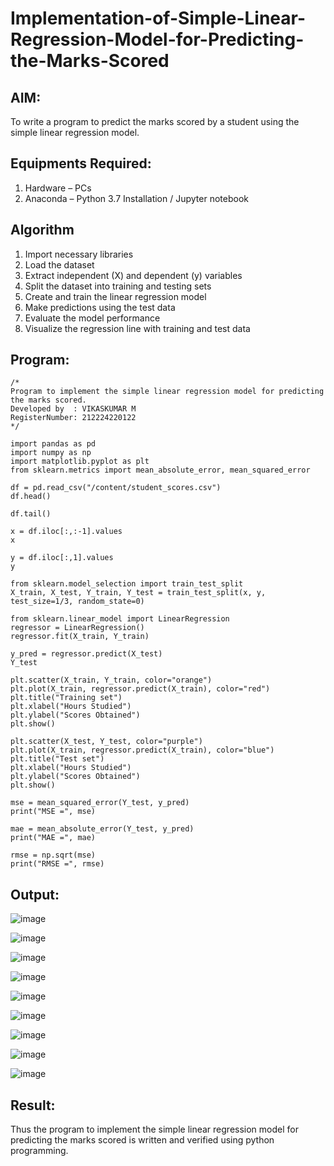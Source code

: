 # Implementation-of-Simple-Linear-Regression-Model-for-Predicting-the-Marks-Scored

## AIM:
To write a program to predict the marks scored by a student using the simple linear regression model.

## Equipments Required:
1. Hardware – PCs
2. Anaconda – Python 3.7 Installation / Jupyter notebook

## Algorithm
1. Import necessary libraries
2. Load the dataset
3. Extract independent (X) and dependent (y) variables
4. Split the dataset into training and testing sets
5. Create and train the linear regression model
6. Make predictions using the test data
7. Evaluate the model performance 
8. Visualize the regression line with training and test data


## Program:
```
/*
Program to implement the simple linear regression model for predicting the marks scored.
Developed by  : VIKASKUMAR M
RegisterNumber: 212224220122
*/
```
```
import pandas as pd
import numpy as np
import matplotlib.pyplot as plt
from sklearn.metrics import mean_absolute_error, mean_squared_error

df = pd.read_csv("/content/student_scores.csv")
df.head()
```
```
df.tail()
```
```
x = df.iloc[:,:-1].values
x
```
```
y = df.iloc[:,1].values
y
```
```
from sklearn.model_selection import train_test_split
X_train, X_test, Y_train, Y_test = train_test_split(x, y, test_size=1/3, random_state=0)
```
```
from sklearn.linear_model import LinearRegression
regressor = LinearRegression()
regressor.fit(X_train, Y_train)
```
```
y_pred = regressor.predict(X_test)
Y_test
```
```
plt.scatter(X_train, Y_train, color="orange")
plt.plot(X_train, regressor.predict(X_train), color="red")
plt.title("Training set")
plt.xlabel("Hours Studied")
plt.ylabel("Scores Obtained")
plt.show()
```
```
plt.scatter(X_test, Y_test, color="purple")
plt.plot(X_train, regressor.predict(X_train), color="blue")
plt.title("Test set")
plt.xlabel("Hours Studied")
plt.ylabel("Scores Obtained")
plt.show()
```
```
mse = mean_squared_error(Y_test, y_pred)
print("MSE =", mse)

mae = mean_absolute_error(Y_test, y_pred)
print("MAE =", mae)

rmse = np.sqrt(mse)
print("RMSE =", rmse)
```
## Output:

![image](https://github.com/user-attachments/assets/d84f5461-2895-4060-8ce7-41e553e50aab)

![image](https://github.com/user-attachments/assets/e2e630b6-1543-41c8-a211-d4ceaebdd9ef)

![image](https://github.com/user-attachments/assets/d85c3c74-0cfe-46b9-b284-eb1c16a1156c)

![image](https://github.com/user-attachments/assets/79952da7-6c1a-4a9b-b22b-06c1e84ad123)

![image](https://github.com/user-attachments/assets/b2269f5d-563a-4160-8cc5-e7623ad7694a)

![image](https://github.com/user-attachments/assets/d1bdd7d5-1391-442e-8e71-826a76e23cbe)

![image](https://github.com/user-attachments/assets/deeb2659-754d-4d8d-a4d7-217d20458d51)

![image](https://github.com/user-attachments/assets/2e243dc8-5692-4fc8-8c75-481259c31104)

![image](https://github.com/user-attachments/assets/5210ef65-69d3-4456-8a4d-2f4b8e0ff5f2)

## Result:
Thus the program to implement the simple linear regression model for predicting the marks scored is written and verified using python programming.
